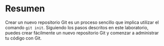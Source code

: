 # Resumen

Crear un nuevo repositorio Git es un proceso sencillo que implica utilizar el comando `git init`. Siguiendo los pasos descritos en este laboratorio, puedes crear fácilmente un nuevo repositorio Git y comenzar a administrar tu código con Git.
